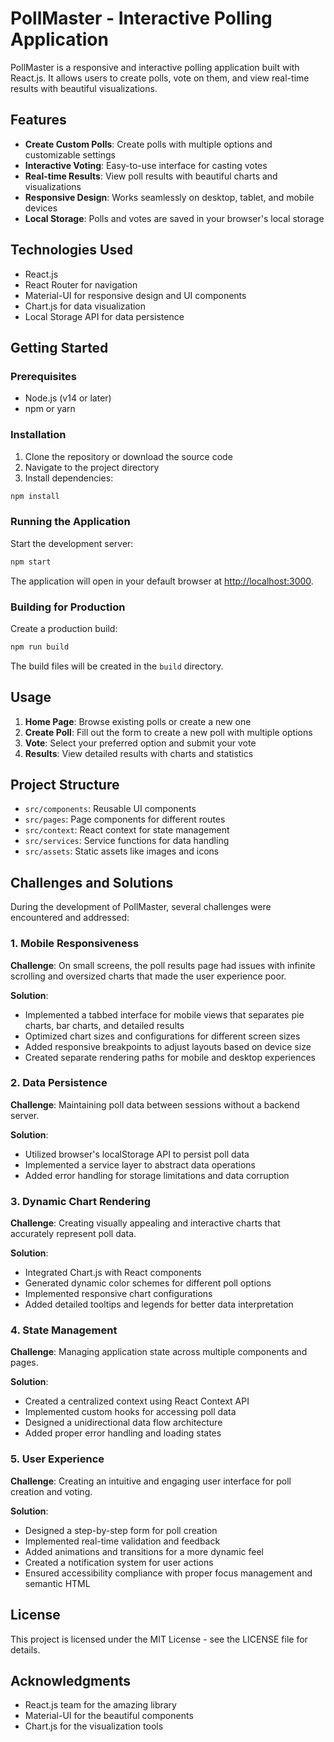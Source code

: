 # PollMaster - Interactive Polling Application

PollMaster is a responsive and interactive polling application built with React.js. It allows users to create polls, vote on them, and view real-time results with beautiful visualizations.

## Features

- **Create Custom Polls**: Create polls with multiple options and customizable settings
- **Interactive Voting**: Easy-to-use interface for casting votes
- **Real-time Results**: View poll results with beautiful charts and visualizations
- **Responsive Design**: Works seamlessly on desktop, tablet, and mobile devices
- **Local Storage**: Polls and votes are saved in your browser's local storage

## Technologies Used

- React.js
- React Router for navigation
- Material-UI for responsive design and UI components
- Chart.js for data visualization
- Local Storage API for data persistence

## Getting Started

### Prerequisites

- Node.js (v14 or later)
- npm or yarn

### Installation

1. Clone the repository or download the source code
2. Navigate to the project directory
3. Install dependencies:

```bash
npm install
```

### Running the Application

Start the development server:

```bash
npm start
```

The application will open in your default browser at [http://localhost:3000](http://localhost:3000).

### Building for Production

Create a production build:

```bash
npm run build
```

The build files will be created in the `build` directory.

## Usage

1. **Home Page**: Browse existing polls or create a new one
2. **Create Poll**: Fill out the form to create a new poll with multiple options
3. **Vote**: Select your preferred option and submit your vote
4. **Results**: View detailed results with charts and statistics

## Project Structure

- `src/components`: Reusable UI components
- `src/pages`: Page components for different routes
- `src/context`: React context for state management
- `src/services`: Service functions for data handling
- `src/assets`: Static assets like images and icons

## Challenges and Solutions

During the development of PollMaster, several challenges were encountered and addressed:

### 1. Mobile Responsiveness

**Challenge**: On small screens, the poll results page had issues with infinite scrolling and oversized charts that made the user experience poor.

**Solution**: 
- Implemented a tabbed interface for mobile views that separates pie charts, bar charts, and detailed results
- Optimized chart sizes and configurations for different screen sizes
- Added responsive breakpoints to adjust layouts based on device size
- Created separate rendering paths for mobile and desktop experiences

### 2. Data Persistence

**Challenge**: Maintaining poll data between sessions without a backend server.

**Solution**:
- Utilized browser's localStorage API to persist poll data
- Implemented a service layer to abstract data operations
- Added error handling for storage limitations and data corruption

### 3. Dynamic Chart Rendering

**Challenge**: Creating visually appealing and interactive charts that accurately represent poll data.

**Solution**:
- Integrated Chart.js with React components
- Generated dynamic color schemes for different poll options
- Implemented responsive chart configurations
- Added detailed tooltips and legends for better data interpretation

### 4. State Management

**Challenge**: Managing application state across multiple components and pages.

**Solution**:
- Created a centralized context using React Context API
- Implemented custom hooks for accessing poll data
- Designed a unidirectional data flow architecture
- Added proper error handling and loading states

### 5. User Experience

**Challenge**: Creating an intuitive and engaging user interface for poll creation and voting.

**Solution**:
- Designed a step-by-step form for poll creation
- Implemented real-time validation and feedback
- Added animations and transitions for a more dynamic feel
- Created a notification system for user actions
- Ensured accessibility compliance with proper focus management and semantic HTML

## License

This project is licensed under the MIT License - see the LICENSE file for details.

## Acknowledgments

- React.js team for the amazing library
- Material-UI for the beautiful components
- Chart.js for the visualization tools
